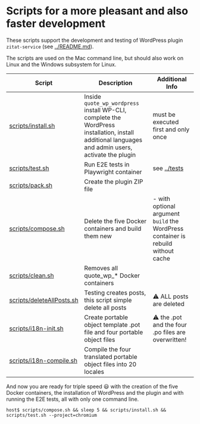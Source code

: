 # Scripts for a more pleasant and also faster development

These scripts support the development and testing of WordPress plugin `zitat-service` (see [../README.md](../README.md)).

The scripts are used on the Mac command line, but should also work on Linux and the Windows subsystem for Linux.

| Script | Description | Additional Info |
| --- | --- | --- |
| [scripts/install.sh](install.sh) | Inside `quote_wp_wordpress` install WP-CLI, complete the WordPress installation, install additional languages and admin users, activate the plugin | must be executed first and only once |
| [scripts/test.sh](test.sh) | Run E2E tests in Playwright container | see [../tests](../tests) |
| [scripts/pack.sh](pack.sh) | Create the plugin ZIP file |  |
| [scripts/compose.sh](compose.sh) | Delete the five Docker containers and build them new | - with optional argument `build` the WordPress container is rebuild without cache |
| [scripts/clean.sh](clean.sh) | Removes all quote_wp_* Docker containers |  |
| [scripts/deleteAllPosts.sh](deleteAllPosts.sh) | Testing creates posts, this script simple delete all posts | :warning: ALL posts are deleted |
| [scripts/i18n-init.sh](i18n-init.sh) | Create portable object template .pot file and four portable object files | :warning: the .pot and the four .po files are  overwritten! |
| [scripts/i18n-compile.sh](i18n-compile.sh) | Compile the four translated portable object files into 20 locales | |

And now you are ready for triple speed :smiley: with the creation of the five Docker containers, the installation of WordPress and the plugin and with running the E2E tests, all with only one command line.
```
host$ scripts/compose.sh && sleep 5 && scripts/install.sh && scripts/test.sh --project=chromium
```
